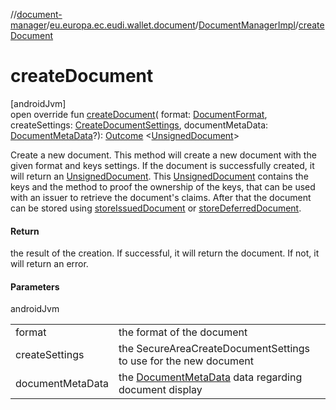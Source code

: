 //[document-manager](../../../index.md)/[eu.europa.ec.eudi.wallet.document](../index.md)/[DocumentManagerImpl](index.md)/[createDocument](create-document.md)

# createDocument

[androidJvm]\
open override fun [createDocument](create-document.md)(
format: [DocumentFormat](../../eu.europa.ec.eudi.wallet.document.format/-document-format/index.md),
createSettings: [CreateDocumentSettings](../-create-document-settings/index.md),
documentMetaData: [DocumentMetaData](../../eu.europa.ec.eudi.wallet.document.metadata/-document-meta-data/index.md)?): [Outcome](../-outcome/index.md)
&lt;[UnsignedDocument](../-unsigned-document/index.md)&gt;

Create a new document. This method will create a new document with the given format and keys
settings. If the document is successfully created, it will return
an [UnsignedDocument](../-unsigned-document/index.md).
This [UnsignedDocument](../-unsigned-document/index.md) contains the keys and the method to proof
the ownership of the keys, that can be used with an issuer to retrieve the document's claims. After
that the document can be stored using [storeIssuedDocument](store-issued-document.md)
or [storeDeferredDocument](store-deferred-document.md).

#### Return

the result of the creation. If successful, it will return the document. If not, it will return an
error.

#### Parameters

androidJvm

|                  |                                                                                                                                       |
|------------------|---------------------------------------------------------------------------------------------------------------------------------------|
| format           | the format of the document                                                                                                            |
| createSettings   | the SecureAreaCreateDocumentSettings to use for the new document                                                                      |
| documentMetaData | the [DocumentMetaData](../../eu.europa.ec.eudi.wallet.document.metadata/-document-meta-data/index.md) data regarding document display |

